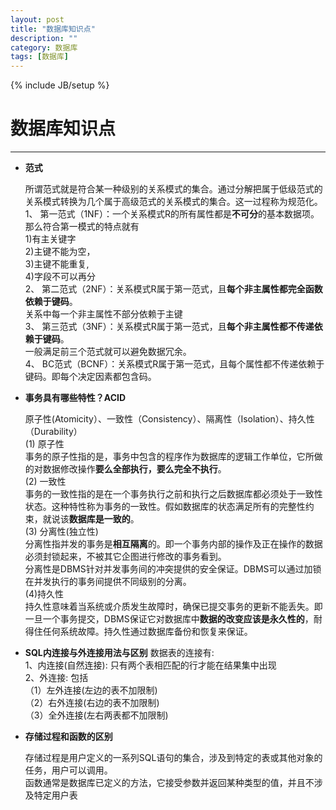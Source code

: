```yaml
---
layout: post
title: "数据库知识点"
description: ""
category: 数据库
tags: [数据库]
---
```

{% include JB/setup %}
# 数据库知识点
---


* **范式**

    所谓范式就是符合某一种级别的关系模式的集合。通过分解把属于低级范式的关系模式转换为几个属于高级范式的关系模式的集合。这一过程称为规范化。<br>
	1、 第一范式（1NF）：一个关系模式R的所有属性都是**不可分**的基本数据项。<br>
	那么符合第一模式的特点就有<br>
	1)有主关键字<br>
	2)主键不能为空，<br>
	3)主键不能重复,<br>
	4)字段不可以再分<br>
	2、 第二范式（2NF）：关系模式R属于第一范式，且**每个非主属性都完全函数依赖于键码**。<br>
	关系中每一个非主属性不部分依赖于主键<br>
	3、 第三范式（3NF）：关系模式R属于第一范式，且**每个非主属性都不传递依赖于键码**。<br>
	一般满足前三个范式就可以避免数据冗余。<br>
	4、 BC范式（BCNF）：关系模式R属于第一范式，且每个属性都不传递依赖于键码。即每个决定因素都包含码。<br>

<!--break-->
* **事务具有哪些特性？ACID**

    原子性(Atomicity）、一致性（Consistency）、隔离性（Isolation）、持久性（Durability）<br>
	(1) 原子性<br>
	事务的原子性指的是，事务中包含的程序作为数据库的逻辑工作单位，它所做的对数据修改操作**要么全部执行，要么完全不执行**。<br>
	(2) 一致性<br>
	事务的一致性指的是在一个事务执行之前和执行之后数据库都必须处于一致性状态。这种特性称为事务的一致性。假如数据库的状态满足所有的完整性约束，就说该**数据库是一致的**。<br>
	(3) 分离性(独立性)<br>
	分离性指并发的事务是**相互隔离**的。即一个事务内部的操作及正在操作的数据必须封锁起来，不被其它企图进行修改的事务看到。<br>
	分离性是DBMS针对并发事务间的冲突提供的安全保证。DBMS可以通过加锁在并发执行的事务间提供不同级别的分离。<br>
	(4)持久性<br>
	持久性意味着当系统或介质发生故障时，确保已提交事务的更新不能丢失。即一旦一个事务提交，DBMS保证它对数据库中**数据的改变应该是永久性的**，耐得住任何系统故障。持久性通过数据库备份和恢复来保证。<br>

* **SQL内连接与外连接用法与区别**
    数据表的连接有:<br>
	1、内连接(自然连接): 只有两个表相匹配的行才能在结果集中出现<br>
	2、外连接: 包括<br>
	（1）左外连接(左边的表不加限制)<br>
	（2）右外连接(右边的表不加限制)<br>
	（3）全外连接(左右两表都不加限制)<br>

* **存储过程和函数的区别**

	存储过程是用户定义的一系列SQL语句的集合，涉及到特定的表或其他对象的任务，用户可以调用。<br>
	函数通常是数据库已定义的方法，它接受参数并返回某种类型的值，并且不涉及特定用户表<br>






 


